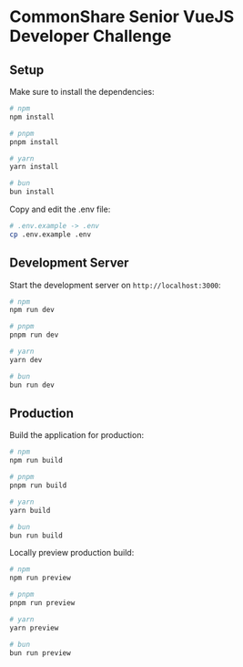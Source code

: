 # CommonShare Senior VueJS Developer Challenge

## Setup

Make sure to install the dependencies:

```bash
# npm
npm install

# pnpm
pnpm install

# yarn
yarn install

# bun
bun install
```

Copy and edit the .env file:

```bash
# .env.example -> .env
cp .env.example .env
```

## Development Server

Start the development server on `http://localhost:3000`:

```bash
# npm
npm run dev

# pnpm
pnpm run dev

# yarn
yarn dev

# bun
bun run dev
```

## Production

Build the application for production:

```bash
# npm
npm run build

# pnpm
pnpm run build

# yarn
yarn build

# bun
bun run build
```

Locally preview production build:

```bash
# npm
npm run preview

# pnpm
pnpm run preview

# yarn
yarn preview

# bun
bun run preview
```